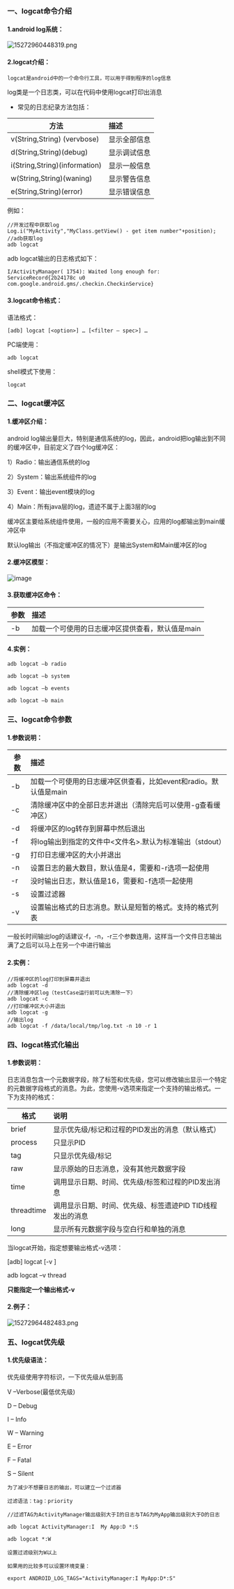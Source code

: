 ### 一、logcat命令介绍

#### 1.android log系统：

![15272960448319.png](./imgs/15272960448319.png)


#### 2.logcat介绍：


```
logcat是android中的一个命令行工具，可以用于得到程序的log信息
```

log类是一个日志类，可以在代码中使用logcat打印出消息

* 常见的日志纪录方法包括：

| 方法                          | 描述         |
| ----------------------------- | :----------- |
| v(String,String) (vervbose)   | 显示全部信息 |
| d(String,String)(debug)       | 显示调试信息 |
| i(String,String)(information) | 显示一般信息 |
| w(String,String)(waning)      | 显示警告信息 |
| e(String,String)(error)       | 显示错误信息 |

例如：

```
//开发过程中获取log
Log.i("MyActivity","MyClass.getView() - get item number"+position);
//adb获取log
adb logcat
```

adb logcat输出的日志格式如下：

```
I/ActivityManager( 1754): Waited long enough for: ServiceRecord{2b24178c u0 com.google.android.gms/.checkin.CheckinService}
```

#### 3.logcat命令格式：


语法格式：

```
[adb] logcat [<option>] … [<filter – spec>] …
```

PC端使用：

```
adb logcat
```

shell模式下使用：

```
logcat
```

### 二、logcat缓冲区


#### 1.缓冲区介绍：


android log输出量巨大，特别是通信系统的log，因此，android把log输出到不同的缓冲区中，目前定义了四个log缓冲区：

1）Radio：输出通信系统的log

2）System：输出系统组件的log

3）Event：输出event模块的log

4）Main：所有java层的log，遗迹不属于上面3层的log

缓冲区主要给系统组件使用，一般的应用不需要关心，应用的log都输出到main缓冲区中

默认log输出（不指定缓冲区的情况下）是输出System和Main缓冲区的log

 

#### 2.缓冲区模型：


![image](clipboard.png)


#### 3.获取缓冲区命令：


| 参数       | 描述                                             |
| ---------- | :----------------------------------------------- |
| -b<buffer> | 加载一个可使用的日志缓冲区提供查看，默认值是main |



#### 4.实例：


```
adb logcat –b radio

adb logcat –b system

adb logcat –b events

adb logcat –b main
```


### 三、logcat命令参数


#### 1.参数说明：


| 参数          | 描述                                                         |
| ------------- | :----------------------------------------------------------- |
| -b <buffer>   | 加载一个可使用的日志缓冲区供查看，比如event和radio。默认值是main |
| -c            | 清除缓冲区中的全部日志并退出（清除完后可以使用-g查看缓冲区） |
| -d            | 将缓冲区的log转存到屏幕中然后退出                            |
| -f <filename> | 将log输出到指定的文件中<文件名>.默认为标准输出（stdout）     |
| -g            | 打印日志缓冲区的大小并退出                                   |
| -n <count>    | 设置日志的最大数目<count>，默认值是4，需要和-r选项一起使用   |
| -r <kbytes>   | 没<kbytes>时输出日志，默认值是16，需要和-f选项一起使用       |
| -s            | 设置过滤器                                                   |
| -v <format>   | 设置输出格式的日志消息。默认是短暂的格式。支持的格式列表     |

一般长时间输出log的话建议-f，-n，-r三个参数连用，这样当一个文件日志输出满了之后可以马上在另一个中进行输出

#### 2.实例：

```
//将缓冲区的log打印到屏幕并退出
adb logcat -d 
//清除缓冲区log（testCase运行前可以先清除一下）
adb logcat -c
//打印缓冲区大小并退出
adb logcat -g
//输出log
adb logcat -f /data/local/tmp/log.txt -n 10 -r 1
```


### 四、logcat格式化输出


#### 1.参数说明：


日志消息包含一个元数据字段，除了标签和优先级，您可以修改输出显示一个特定的元数据字段格式的消息。为此，您使用-v选项来指定一个支持的输出格式。一下为支持的格式：

| 格式       | 说明                                                      |
| ---------- | :-------------------------------------------------------- |
| brief      | 显示优先级/标记和过程的PID发出的消息（默认格式）          |
| process    | 只显示PID                                                 |
| tag        | 只显示优先级/标记                                         |
| raw        | 显示原始的日志消息，没有其他元数据字段                    |
| time       | 调用显示日期、时间、优先级/标签和过程的PID发出消息        |
| threadtime | 调用显示日期、时间、优先级、标签遗迹PID TID线程发出的消息 |
| long       | 显示所有元数据字段与空白行和单独的消息                    |

当logcat开始，指定想要输出格式-v选项：

[adb] logcat [-v <format>]

adb logcat –v thread

**只能指定一个输出格式-v**


#### 2.例子：


![15272964482483.png](15272964482483.png)


### 五、logcat优先级


#### 1.优先级语法：


优先级使用字符标识，一下优先级从低到高

V –Verbose(最低优先级)

D – Debug

I – Info

W – Warning

E – Error

F – Fatal

S – Silent

```
为了减少不想要日志的输出，可以建立一个过滤器

过滤语法：tag：priority
```

```
//过滤TAG为ActivityManager输出级别大于I的日志与TAG为MyApp输出级别大于D的日志

adb logcat ActivityManager:I  My App:D *:S
```

```
adb logcat *:W

设置过滤级别为W以上
```

```
如果用的比较多可以设置环境变量：

export ANDROID_LOG_TAGS="ActivityManager:I MyApp:D*:S"
```